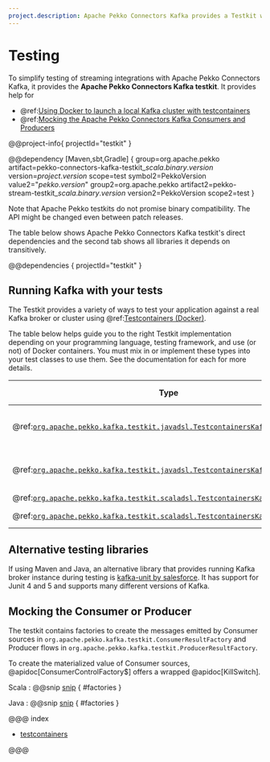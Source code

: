 ```yaml
---
project.description: Apache Pekko Connectors Kafka provides a Testkit with support for running local Kafka brokers for integration tests.
---
```

# Testing

To simplify testing of streaming integrations with Apache Pekko Connectors Kafka, it provides the **Apache Pekko Connectors Kafka testkit**. It provides help for

* @ref:[Using Docker to launch a local Kafka cluster with testcontainers](testing-testcontainers.md)
* @ref:[Mocking the Apache Pekko Connectors Kafka Consumers and Producers](#mocking-the-consumer-or-producer)

@@project-info{ projectId="testkit" }

@@dependency [Maven,sbt,Gradle] {
  group=org.apache.pekko
  artifact=pekko-connectors-kafka-testkit_$scala.binary.version$
  version=$project.version$
  scope=test
  symbol2=PekkoVersion
  value2="$pekko.version$"
  group2=org.apache.pekko
  artifact2=pekko-stream-testkit_$scala.binary.version$
  version2=PekkoVersion
  scope2=test
}

Note that Apache Pekko testkits do not promise binary compatibility. The API might be changed even between patch releases.

The table below shows Apache Pekko Connectors Kafka testkit's direct dependencies and the second tab shows all libraries it depends on transitively. 

@@dependencies { projectId="testkit" }

## Running Kafka with your tests

The Testkit provides a variety of ways to test your application against a real Kafka broker or cluster using @ref:[Testcontainers (Docker)](testing-testcontainers.md).

The table below helps guide you to the right Testkit implementation depending on your programming language, testing framework, and use (or not) of Docker containers.
You must mix in or implement these types into your test classes to use them.
See the documentation for each for more details.

| Type                                                                                                                                                    | Test Framework     | Cluster     | Lang         | Lifetime                 |
|---------------------------------------------------------------------------------------------------------------------------------------------------------|--------------------|-------------|--------------|--------------------------|
| @ref:[`org.apache.pekko.kafka.testkit.javadsl.TestcontainersKafkaJunit4Test`](testing-testcontainers.md#testing-with-a-docker-kafka-cluster-from-java-code)         | JUnit 4            | Yes         | Java         | All tests, Per class     |
| @ref:[`org.apache.pekko.kafka.testkit.javadsl.TestcontainersKafkaTest`](testing-testcontainers.md#testing-with-a-docker-kafka-cluster-from-java-code)               | JUnit 5            | Yes         | Java         | All tests, Per class     |
| @ref:[`org.apache.pekko.kafka.testkit.scaladsl.TestcontainersKafkaLike`](testing-testcontainers.md#testing-with-a-docker-kafka-cluster-from-scala-code)             | ScalaTest          | Yes         | Scala        | All tests                |
| @ref:[`org.apache.pekko.kafka.testkit.scaladsl.TestcontainersKafkaPerClassLike`](testing-testcontainers.md#testing-with-a-docker-kafka-cluster-from-scala-code)     | ScalaTest          | Yes         | Scala        | Per class                |

## Alternative testing libraries

If using Maven and Java, an alternative library that provides running Kafka broker instance during testing is [kafka-unit by salesforce](https://github.com/salesforce/kafka-junit). It has support for Junit 4 and 5 and supports many different versions of Kafka.

## Mocking the Consumer or Producer

The testkit contains factories to create the messages emitted by Consumer sources in `org.apache.pekko.kafka.testkit.ConsumerResultFactory` and Producer flows in `org.apache.pekko.kafka.testkit.ProducerResultFactory`.

To create the materialized value of Consumer sources, @apidoc[ConsumerControlFactory$] offers a wrapped @apidoc[KillSwitch].

Scala
: @@snip [snip](/tests/src/test/scala/docs/scaladsl/TestkitSamplesSpec.scala) { #factories }

Java
: @@snip [snip](/tests/src/test/java/docs/javadsl/TestkitSamplesTest.java) { #factories }

@@@ index

* [testcontainers](testing-testcontainers.md)

@@@

